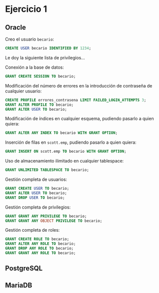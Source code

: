 # Ejercicio 1

## Oracle

Creo el usuario `becario`:

```sql
CREATE USER becario IDENTIFIED BY 1234;
```

Le doy la siguiente lista de privilegios...

Conexión a la base de datos:

```sql
GRANT CREATE SESSION TO becario;
```

Modificación del número de errores en la introducción de contraseña de cualquier usuario:

```sql
CREATE PROFILE errores_contrasena LIMIT FAILED_LOGIN_ATTEMPTS 3;
GRANT ALTER PROFILE TO becario;
GRANT ALTER USER TO becario;
```

Modificación de índices en cualquier esquema, pudiendo pasarlo a quien quiera:

```sql
GRANT ALTER ANY INDEX TO becario WITH GRANT OPTION;
```

Inserción de filas en `scott.emp`, pudiendo pasarlo a quien quiera:

```sql
GRANT INSERT ON scott.emp TO becario WITH GRANT OPTION;
```

Uso de almacenamiento ilimitado en cualquier tablespace:

```sql
GRANT UNLIMITED TABLESPACE TO becario;
```

Gestión completa de usuarios:

```sql
GRANT CREATE USER TO becario;
GRANT ALTER USER TO becario;
GRANT DROP USER TO becario;
```

Gestión completa de privilegios:

```sql
GRANT GRANT ANY PRIVILEGE TO becario;
GRANT GRANT ANY OBJECT PRIVILEGE TO becario;
```

Gestión completa de roles:

```sql
GRANT CREATE ROLE TO becario;
GRANT ALTER ANY ROLE TO becario;
GRANT DROP ANY ROLE TO becario;
GRANT GRANT ANY ROLE TO becario;
```

## PostgreSQL





## MariaDB



